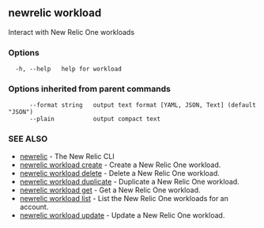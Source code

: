 ## newrelic workload

Interact with New Relic One workloads

### Options

```
  -h, --help   help for workload
```

### Options inherited from parent commands

```
      --format string   output text format [YAML, JSON, Text] (default "JSON")
      --plain           output compact text
```

### SEE ALSO

* [newrelic](newrelic.md)	 - The New Relic CLI
* [newrelic workload create](newrelic_workload_create.md)	 - Create a New Relic One workload.
* [newrelic workload delete](newrelic_workload_delete.md)	 - Delete a New Relic One workload.
* [newrelic workload duplicate](newrelic_workload_duplicate.md)	 - Duplicate a New Relic One workload.
* [newrelic workload get](newrelic_workload_get.md)	 - Get a New Relic One workload.
* [newrelic workload list](newrelic_workload_list.md)	 - List the New Relic One workloads for an account.
* [newrelic workload update](newrelic_workload_update.md)	 - Update a New Relic One workload.

